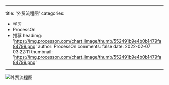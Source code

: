 
---
title: '外贸流程图'
categories: 
 - 学习
 - ProcessOn
 - 推荐
headimg: 'https://img.processon.com/chart_image/thumb/552491b9e4b0b1479fa84799.png'
author: ProcessOn
comments: false
date: 2022-02-07 03:22:11
thumbnail: 'https://img.processon.com/chart_image/thumb/552491b9e4b0b1479fa84799.png'
---

<div>   
<img class="thumb" alt="外贸流程图" src="https://img.processon.com/chart_image/thumb/552491b9e4b0b1479fa84799.png" referrerpolicy="no-referrer">
<p></p>  
</div>
            